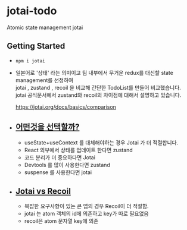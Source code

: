 # jotai-todo

Atomic state management jotai

## Getting Started

- `npm i jotai`

- 일본어로 '상태' 라는 의미이고 팀 내부에서 무거운 redux를 대신할 state management를 선정하여  
  jotai , zustand , recoil 을 비교해 간단한 TodoList를 만들어 비교했습니다.  
  jotai 공식문서에서 zustand와 recoil의 차이점에 대해서 설명하고 있습니다.

  https://jotai.org/docs/basics/comparison

- ## <u>**어떤것을 선택할까?**</u>

  - useState+useContext 를 대체해야하는 경우 Jotai 가 더 적절합니다.
  - React 외부에서 상태를 업데이트 한다면 zustand
  - 코드 분리가 더 중요하다면 Jotai
  - Devtools 를 많이 사용한다면 zustand
  - suspense 를 사용한다면 jotai

- ## <u>**Jotai vs Recoil**</u>
  - 복잡한 요구사항이 있는 큰 앱의 경우 Recoil이 더 적절함.
  - jotai 는 atom 객체의 id에 의존하고 key가 따로 필요없음
  - recoil은 atom 문자열 key에 의존
